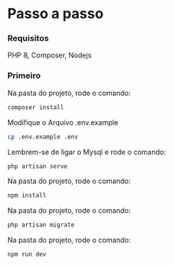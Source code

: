 
# Passo a passo
### Requisitos
PHP 8, Composer, Nodejs

### Primeiro
Na pasta do projeto, rode o comando:
```sh
composer install
```
Modifique o Arquivo .env.example
```sh
cp .env.example .env
```
Lembrem-se de ligar o Mysql e rode o comando:
```sh
php artisan serve
```
Na pasta do projeto, rode o comando:
```sh
npm install
```
Na pasta do projeto, rode o comando:
```sh
php artisan migrate
```
Na pasta do projeto, rode o comando:
```sh
npm run dev
```
